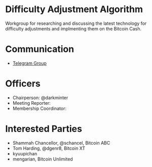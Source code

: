# Difficulty Adjustment Algorithm

Workgroup for researching and discussing the latest technology for difficulty
adjustments and implmenting them on the Bitcoin Cash.

# Communication

* [Telegram Group](https://t.me/joinchat/HCYr506_9oNIjmWgXh_kyA)

# Officers

 * Chairperson: @darkminter
 * Meeting Reporter:
 * Membership Coordinator:

# Interested Parties

- Shammah Chancellor, @schancel, Bitcoin ABC
- Tom Harding, @dgenr8, Bitcoin XT
- kyuupichan
- mengarian, Bitcoin Unlimited